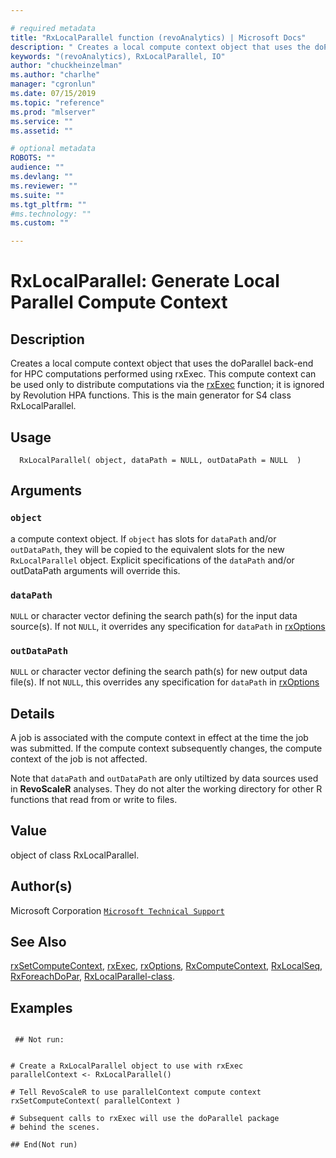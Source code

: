 ```yaml
--- 

# required metadata 
title: "RxLocalParallel function (revoAnalytics) | Microsoft Docs" 
description: " Creates a local compute context object that uses the doParallel back-end for HPC computations  performed using rxExec.  This compute context can be used only to distribute computations via the [rxExec](rxExec.md) function; it is ignored by Revolution HPA functions. This is the main generator for S4 class RxLocalParallel. " 
keywords: "(revoAnalytics), RxLocalParallel, IO" 
author: "chuckheinzelman"
ms.author: "charlhe" 
manager: "cgronlun" 
ms.date: 07/15/2019
ms.topic: "reference" 
ms.prod: "mlserver" 
ms.service: "" 
ms.assetid: "" 

# optional metadata 
ROBOTS: "" 
audience: "" 
ms.devlang: "" 
ms.reviewer: "" 
ms.suite: "" 
ms.tgt_pltfrm: "" 
#ms.technology: "" 
ms.custom: "" 

--- 
```



 # RxLocalParallel: Generate Local Parallel Compute Context 
 ## Description

Creates a local compute context object that uses the doParallel back-end for HPC computations 
performed using rxExec.  This compute context can be used only to distribute computations
via the [rxExec](rxExec.md) function; it is ignored by Revolution HPA functions. This is the main generator for S4 class RxLocalParallel.


 ## Usage

```   
  RxLocalParallel( object, dataPath = NULL, outDataPath = NULL  )

```


 ## Arguments



 ### `object`
 a compute context object. If `object` has slots for   `dataPath` and/or `outDataPath`, they will be copied to the  equivalent slots for the new `RxLocalParallel` object. Explicit specifications  of the `dataPath` and/or outDataPath arguments will override this.  



 ### `dataPath`
 `NULL` or character vector defining the search path(s) for the input data source(s).  If not `NULL`, it overrides any specification for `dataPath` in [rxOptions](rxOptions.md) 



 ### `outDataPath`
 `NULL` or character vector defining the search path(s) for   new output data file(s).  If not `NULL`, this overrides any specification for `dataPath` in [rxOptions](rxOptions.md)  




 ## Details

A job is associated with the compute context in effect at the time the job
was submitted. If the compute context subsequently changes, the compute context of the
job is not affected.

Note that `dataPath` and `outDataPath` are only utiltized by
data sources used in **RevoScaleR** analyses. They do not alter the
working directory for other R functions that read from or write to files.



 ## Value

object of class RxLocalParallel.


 ## Author(s)
 Microsoft Corporation [`Microsoft Technical Support`](https://go.microsoft.com/fwlink/?LinkID=698556&clcid=0x409)


 ## See Also

[rxSetComputeContext](rxSetComputeContext.md),
[rxExec](rxExec.md),
[rxOptions](rxOptions.md),
[RxComputeContext](RxComputeContext.md),
[RxLocalSeq](RxLocalSeq.md),
[RxForeachDoPar](RxForeachDoPar.md),
[RxLocalParallel-class](RxLocalParallel-class.md).


 ## Examples

 ```

  ## Not run:


# Create a RxLocalParallel object to use with rxExec  
parallelContext <- RxLocalParallel()

# Tell RevoScaleR to use parallelContext compute context
rxSetComputeContext( parallelContext )

# Subsequent calls to rxExec will use the doParallel package 
# behind the scenes.

 ## End(Not run) 
```




